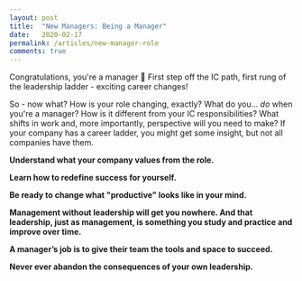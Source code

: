 ```yaml
---
layout: post
title:  "New Managers: Being a Manager"
date:   2020-02-17
permalink: /articles/new-manager-role
comments: true
---
```


Congratulations, you're a manager 🎉 First step off the IC path, first rung of the leadership ladder - exciting career changes! 

So - now what? How is your role changing, exactly? What do you... _do_ when you're a manager? How is it different from your IC responsibilities? What shifts in work and, more importantly, perspective will you need to make? If your company has a career ladder, you might get some insight, but not all companies have them.

**Understand what your company values from the role.** 

**Learn how to redefine success for yourself.** 

**Be ready to change what "productive" looks like in your mind.** 

**Management without leadership will get you nowhere. And that leadership, just as management, is something you study and practice and improve over time.**

**A manager’s job is to give their team the tools and space to succeed.**

**Never ever abandon the consequences of your own leadership.**